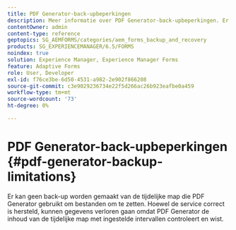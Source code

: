 ```yaml
---
title: PDF Generator-back-upbeperkingen
description: Meer informatie over PDF Generator-back-upbeperkingen. Er kan geen back-up worden gemaakt van de tijdelijke map die PDF Generator gebruikt, omdat de inhoud met ingestelde intervallen wordt gewist.
contentOwner: admin
content-type: reference
geptopics: SG_AEMFORMS/categories/aem_forms_backup_and_recovery
products: SG_EXPERIENCEMANAGER/6.5/FORMS
noindex: true
solution: Experience Manager, Experience Manager Forms
feature: Adaptive Forms
role: User, Developer
exl-id: f76ce3be-6d50-4531-a982-2e902f866208
source-git-commit: c3e9029236734e22f5d266ac26b923eafbe0a459
workflow-type: tm+mt
source-wordcount: '73'
ht-degree: 0%

---
```


# PDF Generator-back-upbeperkingen {#pdf-generator-backup-limitations}

Er kan geen back-up worden gemaakt van de tijdelijke map die PDF Generator gebruikt om bestanden om te zetten. Hoewel de service correct is hersteld, kunnen gegevens verloren gaan omdat PDF Generator de inhoud van de tijdelijke map met ingestelde intervallen controleert en wist.
